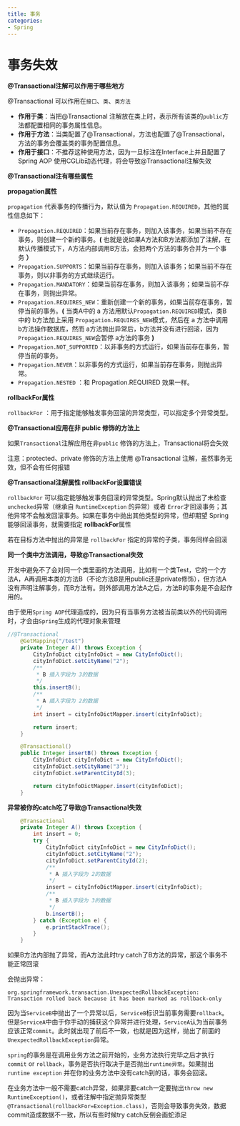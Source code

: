 ```yaml
---
title: 事务
categories: 
- Spring
---
```


# 事务失效

**@Transactional注解可以作用于哪些地方**

@Transactional 可以作用在`接口`、`类`、`类方法`

- **作用于类**：当把@Transactional 注解放在类上时，表示所有该类的`public`方法都配置相同的事务属性信息。
- **作用于方法**：当类配置了@Transactional，方法也配置了@Transactional，方法的事务会覆盖类的事务配置信息。
- **作用于接口**：不推荐这种使用方法，因为一旦标注在Interface上并且配置了Spring AOP 使用CGLib动态代理，将会导致@Transactional注解失效

**@Transactional注有哪些属性**

**propagation属性**

`propagation` 代表事务的传播行为，默认值为 `Propagation.REQUIRED`，其他的属性信息如下：

- `Propagation.REQUIRED`：如果当前存在事务，则加入该事务，如果当前不存在事务，则创建一个新的事务。**(** 也就是说如果A方法和B方法都添加了注解，在默认传播模式下，A方法内部调用B方法，会把两个方法的事务合并为一个事务 **）**
- `Propagation.SUPPORTS`：如果当前存在事务，则加入该事务；如果当前不存在事务，则以非事务的方式继续运行。
- `Propagation.MANDATORY`：如果当前存在事务，则加入该事务；如果当前不存在事务，则抛出异常。
- `Propagation.REQUIRES_NEW`：重新创建一个新的事务，如果当前存在事务，暂停当前的事务。**(** 当类A中的 a 方法用默认`Propagation.REQUIRED`模式，类B中的 b方法加上采用 `Propagation.REQUIRES_NEW`模式，然后在 a 方法中调用 b方法操作数据库，然而 a方法抛出异常后，b方法并没有进行回滚，因为`Propagation.REQUIRES_NEW`会暂停 a方法的事务 **)**
- `Propagation.NOT_SUPPORTED`：以非事务的方式运行，如果当前存在事务，暂停当前的事务。
- `Propagation.NEVER`：以非事务的方式运行，如果当前存在事务，则抛出异常。
- `Propagation.NESTED` ：和 Propagation.REQUIRED 效果一样。

**rollbackFor属性**

`rollbackFor` ：用于指定能够触发事务回滚的异常类型，可以指定多个异常类型。

**@Transactional应用在非 public 修饰的方法上**

如果`Transactional`注解应用在非`public` 修饰的方法上，Transactional将会失效

注意：protected、private 修饰的方法上使用 @Transactional 注解，虽然事务无效，但不会有任何报错

**@Transactional注解属性 rollbackFor设置错误**

`rollbackFor` 可以指定能够触发事务回滚的异常类型。Spring默认抛出了未检查`unchecked`异常（继承自 `RuntimeException` 的异常）或者 `Error`才回滚事务；其他异常不会触发回滚事务。如果在事务中抛出其他类型的异常，但却期望 Spring 能够回滚事务，就需要指定 **rollbackFor**属性

若在目标方法中抛出的异常是 `rollbackFor` 指定的异常的子类，事务同样会回滚

**同一个类中方法调用，导致@Transactional失效**

开发中避免不了会对同一个类里面的方法调用，比如有一个类Test，它的一个方法A，A再调用本类的方法B（不论方法B是用public还是private修饰），但方法A没有声明注解事务，而B方法有。则外部调用方法A之后，方法B的事务是不会起作用的。

由于使用`Spring AOP`代理造成的，因为只有当事务方法被当前类以外的代码调用时，才会由`Spring`生成的代理对象来管理

```java
//@Transactional
    @GetMapping("/test")
    private Integer A() throws Exception {
        CityInfoDict cityInfoDict = new CityInfoDict();
        cityInfoDict.setCityName("2");
        /**
         * B 插入字段为 3的数据
         */
        this.insertB();
        /**
         * A 插入字段为 2的数据
         */
        int insert = cityInfoDictMapper.insert(cityInfoDict);

        return insert;
    }

    @Transactional()
    public Integer insertB() throws Exception {
        CityInfoDict cityInfoDict = new CityInfoDict();
        cityInfoDict.setCityName("3");
        cityInfoDict.setParentCityId(3);

        return cityInfoDictMapper.insert(cityInfoDict);
    }
```

**异常被你的catch吃了导致@Transactional失效**

```java
    @Transactional
    private Integer A() throws Exception {
        int insert = 0;
        try {
            CityInfoDict cityInfoDict = new CityInfoDict();
            cityInfoDict.setCityName("2");
            cityInfoDict.setParentCityId(2);
            /**
             * A 插入字段为 2的数据
             */
            insert = cityInfoDictMapper.insert(cityInfoDict);
            /**
             * B 插入字段为 3的数据
             */
            b.insertB();
        } catch (Exception e) {
            e.printStackTrace();
        }
    }
```

如果B方法内部抛了异常，而A方法此时try catch了B方法的异常，那这个事务不能正常回滚

会抛出异常：

```
org.springframework.transaction.UnexpectedRollbackException: Transaction rolled back because it has been marked as rollback-only
```

因为当`ServiceB`中抛出了一个异常以后，`ServiceB`标识当前事务需要`rollback`。但是`ServiceA`中由于你手动的捕获这个异常并进行处理，`ServiceA`认为当前事务应该正常`commit`。此时就出现了前后不一致，也就是因为这样，抛出了前面的`UnexpectedRollbackException`异常。

`spring`的事务是在调用业务方法之前开始的，业务方法执行完毕之后才执行`commit` or `rollback`，事务是否执行取决于是否抛出`runtime异常`。如果抛出`runtime exception` 并在你的业务方法中没有catch到的话，事务会回滚。

在业务方法中一般不需要catch异常，如果非要catch一定要抛出`throw new RuntimeException()`，或者注解中指定抛异常类型`@Transactional(rollbackFor=Exception.class)`，否则会导致事务失效，数据commit造成数据不一致，所以有些时候try catch反倒会画蛇添足